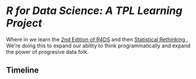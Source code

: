 # *R for Data Science: A TPL Learning Project*
Where in we learn the [2nd Edition of R4DS](https://r4ds.hadley.nz/) and then [Statistical Rethinking ](https://xcelab.net/rm/statistical-rethinking/),
We're doing this to expand our ability to think programmatically and expand the power of progresive data folk.

## Timeline
